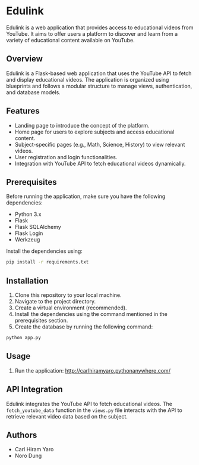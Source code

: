 # Edulink

Edulink is a web application that provides access to educational videos from YouTube. It aims to offer users a platform to discover and learn from a variety of educational content available on YouTube.

## Overview

Edulink is a Flask-based web application that uses the YouTube API to fetch and display educational videos. The application is organized using blueprints and follows a modular structure to manage views, authentication, and database models.

## Features

- Landing page to introduce the concept of the platform.
- Home page for users to explore subjects and access educational content.
- Subject-specific pages (e.g., Math, Science, History) to view relevant videos.
- User registration and login functionalities.
- Integration with YouTube API to fetch educational videos dynamically.

## Prerequisites

Before running the application, make sure you have the following dependencies:

- Python 3.x
- Flask
- Flask SQLAlchemy
- Flask Login
- Werkzeug

Install the dependencies using:

```bash
pip install -r requirements.txt
```

## Installation

1. Clone this repository to your local machine.
2. Navigate to the project directory.
3. Create a virtual environment (recommended).
4. Install the dependencies using the command mentioned in the prerequisites section.
5. Create the database by running the following command:

```bash
python app.py
```

## Usage

1. Run the application: http://carlhiramyaro.pythonanywhere.com/

## API Integration

Edulink integrates the YouTube API to fetch educational videos. The `fetch_youtube_data` function in the `views.py` file interacts with the API to retrieve relevant video data based on the subject.

## Authors

- Carl Hiram Yaro
- Noro Dung
